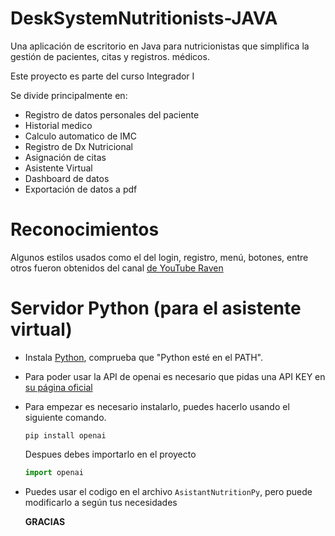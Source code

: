 # DeskSystemNutritionists-JAVA

Una aplicación de escritorio en Java para nutricionistas que simplifica la gestión de pacientes, citas y registros. médicos.

Este proyecto es parte del curso Integrador I

Se divide principalmente en:
* Registro de datos personales del paciente
* Historial medico
* Calculo automatico de IMC
* Registro de Dx Nutricional
* Asignación de citas
* Asistente Virtual
* Dashboard de datos
* Exportación de datos a pdf
  
# Reconocimientos

Algunos estilos usados como el del login, registro, menú, botones, entre otros fueron obtenidos del canal [de YouTube Raven](https://www.youtube.com/@LaingRaven)

# Servidor Python (para el asistente virtual)

* Instala [Python](https://www.python.org/downloads/), comprueba que "Python esté en el PATH".
* Para poder usar la API de openai es necesario que pidas una API KEY en [su página oficial](https://platform.openai.com/docs/api-reference)
* Para empezar es necesario instalarlo, puedes hacerlo usando el siguiente comando.
  ```
  pip install openai
  ```
   Despues debes importarlo en el proyecto
  ```python
  import openai
  ```
* Puedes usar el codigo en el archivo `AsistantNutritionPy`, pero puede modificarlo a según tus necesidades

  **GRACIAS**
